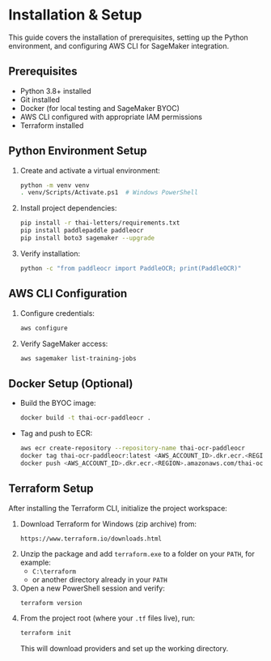 # Installation & Setup

This guide covers the installation of prerequisites, setting up the Python environment, and configuring AWS CLI for SageMaker integration.

## Prerequisites

- Python 3.8+ installed
- Git installed
- Docker (for local testing and SageMaker BYOC)
- AWS CLI configured with appropriate IAM permissions
- Terraform installed

## Python Environment Setup

1. Create and activate a virtual environment:
   ```bash
   python -m venv venv
   . venv/Scripts/Activate.ps1  # Windows PowerShell
   ```

2. Install project dependencies:
   ```bash
   pip install -r thai-letters/requirements.txt
   pip install paddlepaddle paddleocr
   pip install boto3 sagemaker --upgrade
   ```

3. Verify installation:
   ```bash
   python -c "from paddleocr import PaddleOCR; print(PaddleOCR)"
   ```

## AWS CLI Configuration

1. Configure credentials:
   ```bash
   aws configure
   ```
2. Verify SageMaker access:
   ```bash
   aws sagemaker list-training-jobs
   ```

## Docker Setup (Optional)

- Build the BYOC image:
  ```bash
  docker build -t thai-ocr-paddleocr .
  ```
- Tag and push to ECR:
  ```bash
  aws ecr create-repository --repository-name thai-ocr-paddleocr
  docker tag thai-ocr-paddleocr:latest <AWS_ACCOUNT_ID>.dkr.ecr.<REGION>.amazonaws.com/thai-ocr-paddleocr:latest
  docker push <AWS_ACCOUNT_ID>.dkr.ecr.<REGION>.amazonaws.com/thai-ocr-paddleocr:latest
  ```

## Terraform Setup

After installing the Terraform CLI, initialize the project workspace:

1. Download Terraform for Windows (zip archive) from:
   ```
   https://www.terraform.io/downloads.html
   ```
2. Unzip the package and add `terraform.exe` to a folder on your `PATH`, for example:
   - `C:\terraform`
   - or another directory already in your `PATH`
3. Open a new PowerShell session and verify:
   ```powershell
   terraform version
   ```
4. From the project root (where your `.tf` files live), run:
   ```powershell
   terraform init
   ```
   This will download providers and set up the working directory.
